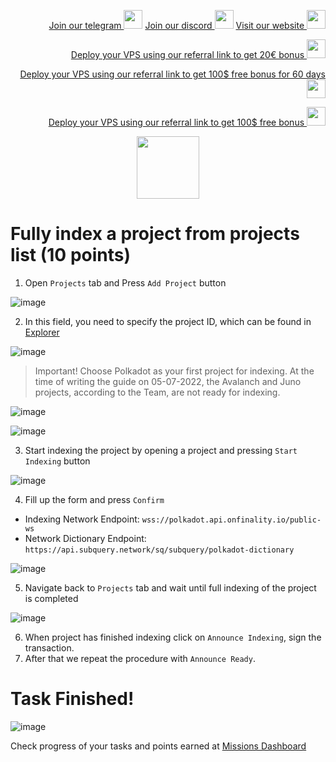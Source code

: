 <p style="font-size:14px" align="right">
<a href="https://t.me/kjnotes" target="_blank">Join our telegram <img src="https://user-images.githubusercontent.com/50621007/183283867-56b4d69f-bc6e-4939-b00a-72aa019d1aea.png" width="30"/></a>
<a href="https://discord.gg/fRVzvPBh" target="_blank">Join our discord <img src="https://user-images.githubusercontent.com/50621007/176236430-53b0f4de-41ff-41f7-92a1-4233890a90c8.png" width="30"/></a>
<a href="https://kjnodes.com/" target="_blank">Visit our website <img src="https://user-images.githubusercontent.com/50621007/168689709-7e537ca6-b6b8-4adc-9bd0-186ea4ea4aed.png" width="30"/></a>
</p>

<p style="font-size:14px" align="right">
<a href="https://hetzner.cloud/?ref=y8pQKS2nNy7i" target="_blank">Deploy your VPS using our referral link to get 20€ bonus <img src="https://user-images.githubusercontent.com/50621007/174612278-11716b2a-d662-487e-8085-3686278dd869.png" width="30"/></a>
</p>
<p style="font-size:14px" align="right">
<a href="https://m.do.co/c/17b61545ca3a" target="_blank">Deploy your VPS using our referral link to get 100$ free bonus for 60 days <img src="https://user-images.githubusercontent.com/50621007/183284313-adf81164-6db4-4284-9ea0-bcb841936350.png" width="30"/></a>
</p>
<p style="font-size:14px" align="right">
<a href="https://www.vultr.com/?ref=7418642" target="_blank">Deploy your VPS using our referral link to get 100$ free bonus <img src="https://user-images.githubusercontent.com/50621007/183284971-86057dc2-2009-4d40-a1d4-f0901637033a.png" width="30"/></a>
</p>

<p align="center">
  <img height="100" height="auto" src="https://user-images.githubusercontent.com/50621007/177323789-e6be59ae-0dfa-4e86-b3a8-028a4f0c465c.png">
</p>

# Fully index a project from projects list (10 points)
1. Open `Projects` tab and Press `Add Project` button

![image](https://user-images.githubusercontent.com/50621007/177352127-5afb3cc1-5c92-4126-8b95-665be3f074ea.png)

2. In this field, you need to specify the project ID, which can be found in [Explorer](https://frontier.subquery.network/explorer)

![image](https://user-images.githubusercontent.com/50621007/177354045-5a0b5980-d88b-4e2e-842e-3c7042e8b24a.png)

> Important! Choose Polkadot as your first project for indexing. At the time of writing the guide on 05-07-2022, the Avalanch and Juno projects, according to the Team, are not ready for indexing.

![image](https://user-images.githubusercontent.com/50621007/177353894-fca3ec3f-4b0d-4d28-95ab-58e091537a56.png)

![image](https://user-images.githubusercontent.com/50621007/177353963-90095c34-80a0-433e-b696-a772fb52f7fb.png)

3. Start indexing the project by opening a project and pressing `Start Indexing` button

![image](https://user-images.githubusercontent.com/50621007/177354616-d2858395-7101-4aa5-930f-e8803e188b13.png)

4. Fill up the form and press `Confirm`
- Indexing Network Endpoint: `wss://polkadot.api.onfinality.io/public-ws`
- Network Dictionary Endpoint: `https://api.subquery.network/sq/subquery/polkadot-dictionary`

![image](https://user-images.githubusercontent.com/50621007/177360036-e13b13b9-d226-4a98-b261-4d44222de27a.png)

5. Navigate back to `Projects` tab and wait until full indexing of the project is completed

![image](https://user-images.githubusercontent.com/50621007/177358444-e8974100-87f8-4965-9c7a-be6246f9191c.png)

6. When project has finished indexing click on `Announce Indexing`, sign the transaction. 
7. After that we repeat the procedure with `Announce Ready`.

# Task Finished!

![image](https://user-images.githubusercontent.com/50621007/177359002-f24e96fd-03f1-4772-a3d2-4ece7e5ac6df.png)

Check progress of your tasks and points earned at [Missions Dashboard](https://frontier.subquery.network/missions/my-missions)